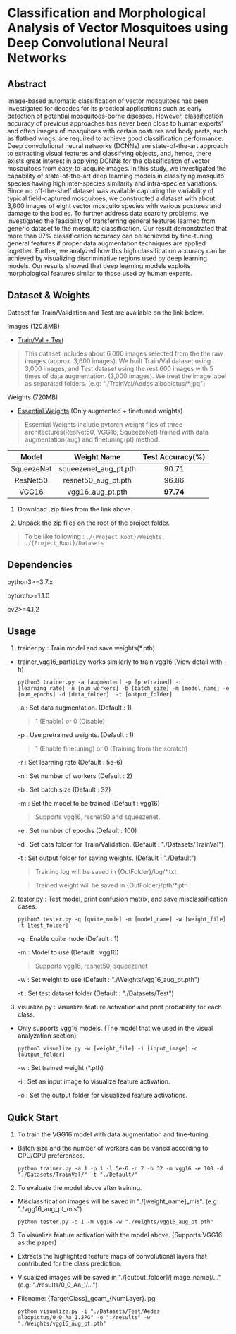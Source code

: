 ﻿
# Classification and Morphological Analysis of Vector Mosquitoes using Deep Convolutional Neural Networks  
  
## Abstract  
  Image-based automatic classification of vector mosquitoes has been investigated for decades for its practical applications such as early detection of potential mosquitoes-borne diseases. However, classification accuracy of previous approaches has never been close to human experts’ and often images of mosquitoes with certain postures and body parts, such as flatbed wings, are required to achieve good classification performance. Deep convolutional neural networks (DCNNs) are state-of-the-art approach to extracting visual features and classifying objects, and, hence, there exists great interest in applying DCNNs for the classification of vector mosquitoes from easy-to-acquire images. In this study, we investigated the capability of state-of-the-art deep learning models in classifying mosquito species having high inter-species similarity and intra-species variations. Since no off-the-shelf dataset was available capturing the variability of typical field-captured mosquitoes, we constructed a dataset with about 3,600 images of eight vector mosquito species with various postures and damage to the bodies. To further address data scarcity problems, we investigated the feasibility of transferring general features learned from generic dataset to the mosquito classification. Our result demonstrated that more than 97% classification accuracy can be achieved by fine-tuning general features if proper data augmentation techniques are applied together. Further, we analyzed how this high classification accuracy can be achieved by visualizing discriminative regions used by deep learning models. Our results showed that deep learning models exploits morphological features similar to those used by human experts.  
  
## Dataset & Weights  
  
Dataset for Train/Validation and Test are available on the link below.  
  
Images (120.8MB)  
- [Train/Val + Test](https://drive.google.com/open?id=1aIlFzGdjhu9XFQkNtdk_n8qiM88zp3XY)

>  This dataset includes about 6,000 images selected from the the raw images (approx. 3,600 images). We built Train/Val dataset using 3,000 images, and Test dataset using the rest 600 images with 5 times of data augmentation. (3,000 images). We treat the image label as separated folders. (e.g: "./TrainVal/Aedes albopictus/*.jpg")



  
Weights (720MB)  
- [Essential Weights](https://drive.google.com/open?id=1ZzrnfPmYeaXGIbPxx2BYmLKtLxSNkqRM) (Only augmented + finetuned weights)  
  
> Essential Weights include pytorch weight files of three architectures(ResNet50, VGG16, SqueezeNet) trained with data augmentation(aug) and finetuning(pt) method.  

|Model		 |Weight Name		|Test Accuracy(%)	|
|:------:|:--------------------:|:-----------:|
|SqueezeNet	|squeezenet_aug_pt.pth	|90.71	|
|ResNet50	|resnet50_aug_pt.pth	|96.86	|
|VGG16	 |vgg16_aug_pt.pth	|**97.74**	|

1. Download .zip files from the link above.  
  
2. Unpack the zip files on the root of the project folder.  
  
> To be like following : `./{Project_Root}/Weights, ./{Project_Root}/Datasets`  
  
## Dependencies  
python3>=3.7.x  
  
pytorch>=1.1.0

cv2>=4.1.2  
  
## Usage  
1. trainer.py : Train model and save weights(*.pth).  
  
- trainer_vgg16_partial.py works similarly to train vgg16 (View detail with -h)  
  
   `python3 trainer.py -a [augmented] -p [pretrained] -r [learning_rate] -n [num_workers] -b [batch_size] -m [model_name] -e [num_epochs] -d [data_folder]  -t [output_folder]`  
     
   -a : Set data augmentation. (Default : 1)  
  
   > 1 (Enable) or 0 (Disable)  
  
   -p : Use pretrained weights. (Default : 1)  
  
   > 1 (Enable finetuning) or 0 (Training from the scratch)  
  
   -r : Set learning rate (Default : 5e-6)  
  
   -n : Set number of workers (Default : 2)  
  
   -b : Set batch size (Default : 32)  
  
   -m : Set the model to be trained (Default : vgg16)  
  
   > Supports vgg16, resnet50 and squeezenet.  
  
   -e : Set number of epochs (Default : 100)  
  
   -d : Set data folder for Train/Validation. (Default : "./Datasets/TrainVal")  
  
   -t : Set output folder for saving weights. (Default : "./Default")  
  
   > Training log will be saved in {OutFolder}/log/*.txt  
  
   > Trained weight will be saved in {OutFolder}/pth/*.pth  
  
  
2. tester.py : Test model, print confusion matrix, and save misclassification cases.  
  
   `python3 tester.py -q [quite_mode] -m [model_name] -w [weight_file] -t [test_folder]`  
  
   -q : Enable quite mode (Default : 1)  
  
   -m : Model to use (Default : vgg16)  
  
   > Supports vgg16, resnet50, squeezenet  
  
   -w : Set weight to use (Default : "./Weights/vgg16_aug_pt.pth")  
  
   -t : Set test dataset folder (Default : "./Datasets/Test")  
  
  
3. visualize.py : Visualize feature activation and print probability for each class.  
- Only supports vgg16 models.  (The model that we used in the visual analyzation section)
  
   `python3 visualize.py -w [weight_file] -i [input_image] -o [output_folder]`
     
   -w : Set trained weight (*.pth)  
     
   -i : Set an input image to visualize feature activation.  
     
   -o : Set the output folder for visualized feature activations.  
     
## Quick Start  
1. To train the VGG16 model with data augmentation and fine-tuning.  
- Batch size and the number of workers can be varied according to CPU/GPU preferences.  
  
   `python trainer.py -a 1 -p 1 -l 5e-6 -n 2 -b 32 -m vgg16 -e 100 -d "./Datasets/TrainVal/" -t "./Default/"`  
  
2. To evaluate the model above after training.  
- Misclassification images will be saved in "./[weight_name]_mis". (e.g: "./vgg16_aug_pt_mis")  
  
   `python tester.py -q 1 -m vgg16 -w "./Weights/vgg16_aug_pt.pth"`  
  
3. To visualize feature activation with the model above. (Supports VGG16 as the paper)  
- Extracts the highlighted feature maps of convolutional layers that contributed for the class prediction.  
  
- Visualized images will be saved in "./[output_folder]/[image_name]/..." (e.g: "./results/0_0_Aa_1/...")  
- Filename: {TargetClass}\_gcam\_{NumLayer}.jpg  
     
   `python visualize.py -i "./Datasets/Test/Aedes albopictus/0_0_Aa_1.JPG" -o "./results" -w "./Weights/vgg16_aug_pt.pth"`
